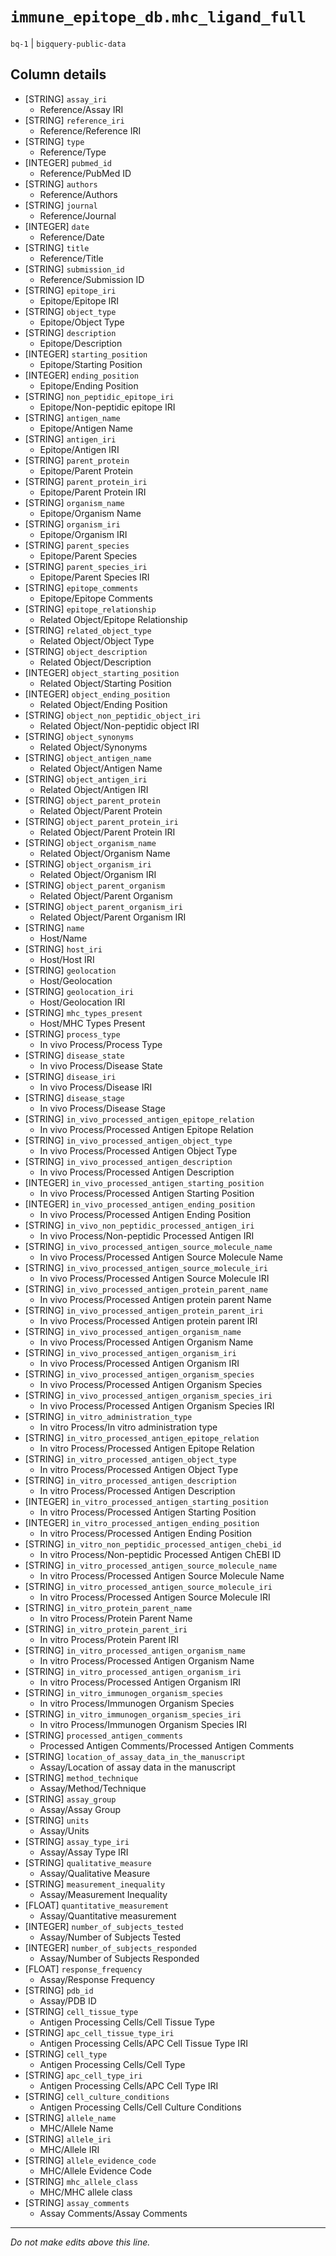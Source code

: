 # `immune_epitope_db.mhc_ligand_full`
`bq-1` | `bigquery-public-data`

## Column details
* [STRING]    `assay_iri`
  - Reference/Assay IRI
* [STRING]    `reference_iri`
  - Reference/Reference IRI
* [STRING]    `type`
  - Reference/Type
* [INTEGER]   `pubmed_id`
  - Reference/PubMed ID
* [STRING]    `authors`
  - Reference/Authors
* [STRING]    `journal`
  - Reference/Journal
* [INTEGER]   `date`
  - Reference/Date
* [STRING]    `title`
  - Reference/Title
* [STRING]    `submission_id`
  - Reference/Submission ID
* [STRING]    `epitope_iri`
  - Epitope/Epitope IRI
* [STRING]    `object_type`
  - Epitope/Object Type
* [STRING]    `description`
  - Epitope/Description
* [INTEGER]   `starting_position`
  - Epitope/Starting Position
* [INTEGER]   `ending_position`
  - Epitope/Ending Position
* [STRING]    `non_peptidic_epitope_iri`
  - Epitope/Non-peptidic epitope IRI
* [STRING]    `antigen_name`
  - Epitope/Antigen Name
* [STRING]    `antigen_iri`
  - Epitope/Antigen IRI
* [STRING]    `parent_protein`
  - Epitope/Parent Protein
* [STRING]    `parent_protein_iri`
  - Epitope/Parent Protein IRI
* [STRING]    `organism_name`
  - Epitope/Organism Name
* [STRING]    `organism_iri`
  - Epitope/Organism IRI
* [STRING]    `parent_species`
  - Epitope/Parent Species
* [STRING]    `parent_species_iri`
  - Epitope/Parent Species IRI
* [STRING]    `epitope_comments`
  - Epitope/Epitope Comments
* [STRING]    `epitope_relationship`
  - Related Object/Epitope Relationship
* [STRING]    `related_object_type`
  - Related Object/Object Type
* [STRING]    `object_description`
  - Related Object/Description
* [INTEGER]   `object_starting_position`
  - Related Object/Starting Position
* [INTEGER]   `object_ending_position`
  - Related Object/Ending Position
* [STRING]    `object_non_peptidic_object_iri`
  - Related Object/Non-peptidic object IRI
* [STRING]    `object_synonyms`
  - Related Object/Synonyms
* [STRING]    `object_antigen_name`
  - Related Object/Antigen Name
* [STRING]    `object_antigen_iri`
  - Related Object/Antigen IRI
* [STRING]    `object_parent_protein`
  - Related Object/Parent Protein
* [STRING]    `object_parent_protein_iri`
  - Related Object/Parent Protein IRI
* [STRING]    `object_organism_name`
  - Related Object/Organism Name
* [STRING]    `object_organism_iri`
  - Related Object/Organism IRI
* [STRING]    `object_parent_organism`
  - Related Object/Parent Organism
* [STRING]    `object_parent_organism_iri`
  - Related Object/Parent Organism IRI
* [STRING]    `name`
  - Host/Name
* [STRING]    `host_iri`
  - Host/Host IRI
* [STRING]    `geolocation`
  - Host/Geolocation
* [STRING]    `geolocation_iri`
  - Host/Geolocation IRI
* [STRING]    `mhc_types_present`
  - Host/MHC Types Present
* [STRING]    `process_type`
  - In vivo Process/Process Type
* [STRING]    `disease_state`
  - In vivo Process/Disease State
* [STRING]    `disease_iri`
  - In vivo Process/Disease IRI
* [STRING]    `disease_stage`
  - In vivo Process/Disease Stage
* [STRING]    `in_vivo_processed_antigen_epitope_relation`
  - In vivo Process/Processed Antigen Epitope Relation
* [STRING]    `in_vivo_processed_antigen_object_type`
  - In vivo Process/Processed Antigen Object Type
* [STRING]    `in_vivo_processed_antigen_description`
  - In vivo Process/Processed Antigen Description
* [INTEGER]   `in_vivo_processed_antigen_starting_position`
  - In vivo Process/Processed Antigen Starting Position
* [INTEGER]   `in_vivo_processed_antigen_ending_position`
  - In vivo Process/Processed Antigen Ending Position
* [STRING]    `in_vivo_non_peptidic_processed_antigen_iri`
  - In vivo Process/Non-peptidic Processed Antigen IRI
* [STRING]    `in_vivo_processed_antigen_source_molecule_name`
  - In vivo Process/Processed Antigen Source Molecule Name
* [STRING]    `in_vivo_processed_antigen_source_molecule_iri`
  - In vivo Process/Processed Antigen Source Molecule IRI
* [STRING]    `in_vivo_processed_antigen_protein_parent_name`
  - In vivo Process/Processed Antigen protein parent Name
* [STRING]    `in_vivo_processed_antigen_protein_parent_iri`
  - In vivo Process/Processed Antigen protein parent IRI
* [STRING]    `in_vivo_processed_antigen_organism_name`
  - In vivo Process/Processed Antigen Organism Name
* [STRING]    `in_vivo_processed_antigen_organism_iri`
  - In vivo Process/Processed Antigen Organism IRI
* [STRING]    `in_vivo_processed_antigen_organism_species`
  - In vivo Process/Processed Antigen Organism Species
* [STRING]    `in_vivo_processed_antigen_organism_species_iri`
  - In vivo Process/Processed Antigen Organism Species IRI
* [STRING]    `in_vitro_administration_type`
  - In vitro Process/In vitro administration type
* [STRING]    `in_vitro_processed_antigen_epitope_relation`
  - In vitro Process/Processed Antigen Epitope Relation
* [STRING]    `in_vitro_processed_antigen_object_type`
  - In vitro Process/Processed Antigen Object Type
* [STRING]    `in_vitro_processed_antigen_description`
  - In vitro Process/Processed Antigen Description
* [INTEGER]   `in_vitro_processed_antigen_starting_position`
  - In vitro Process/Processed Antigen Starting Position
* [INTEGER]   `in_vitro_processed_antigen_ending_position`
  - In vitro Process/Processed Antigen Ending Position
* [STRING]    `in_vitro_non_peptidic_processed_antigen_chebi_id`
  - In vitro Process/Non-peptidic Processed Antigen ChEBI ID
* [STRING]    `in_vitro_processed_antigen_source_molecule_name`
  - In vitro Process/Processed Antigen Source Molecule Name
* [STRING]    `in_vitro_processed_antigen_source_molecule_iri`
  - In vitro Process/Processed Antigen Source Molecule IRI
* [STRING]    `in_vitro_protein_parent_name`
  - In vitro Process/Protein Parent Name
* [STRING]    `in_vitro_protein_parent_iri`
  - In vitro Process/Protein Parent IRI
* [STRING]    `in_vitro_processed_antigen_organism_name`
  - In vitro Process/Processed Antigen Organism Name
* [STRING]    `in_vitro_processed_antigen_organism_iri`
  - In vitro Process/Processed Antigen Organism IRI
* [STRING]    `in_vitro_immunogen_organism_species`
  - In vitro Process/Immunogen Organism Species
* [STRING]    `in_vitro_immunogen_organism_species_iri`
  - In vitro Process/Immunogen Organism Species IRI
* [STRING]    `processed_antigen_comments`
  - Processed Antigen Comments/Processed Antigen Comments
* [STRING]    `location_of_assay_data_in_the_manuscript`
  - Assay/Location of assay data in the manuscript
* [STRING]    `method_technique`
  - Assay/Method/Technique
* [STRING]    `assay_group`
  - Assay/Assay Group
* [STRING]    `units`
  - Assay/Units
* [STRING]    `assay_type_iri`
  - Assay/Assay Type IRI
* [STRING]    `qualitative_measure`
  - Assay/Qualitative Measure
* [STRING]    `measurement_inequality`
  - Assay/Measurement Inequality
* [FLOAT]     `quantitative_measurement`
  - Assay/Quantitative measurement
* [INTEGER]   `number_of_subjects_tested`
  - Assay/Number of Subjects Tested
* [INTEGER]   `number_of_subjects_responded`
  - Assay/Number of Subjects Responded
* [FLOAT]     `response_frequency`
  - Assay/Response Frequency
* [STRING]    `pdb_id`
  - Assay/PDB ID
* [STRING]    `cell_tissue_type`
  - Antigen Processing Cells/Cell Tissue Type
* [STRING]    `apc_cell_tissue_type_iri`
  - Antigen Processing Cells/APC Cell Tissue Type IRI
* [STRING]    `cell_type`
  - Antigen Processing Cells/Cell Type
* [STRING]    `apc_cell_type_iri`
  - Antigen Processing Cells/APC Cell Type IRI
* [STRING]    `cell_culture_conditions`
  - Antigen Processing Cells/Cell Culture Conditions
* [STRING]    `allele_name`
  - MHC/Allele Name
* [STRING]    `allele_iri`
  - MHC/Allele IRI
* [STRING]    `allele_evidence_code`
  - MHC/Allele Evidence Code
* [STRING]    `mhc_allele_class`
  - MHC/MHC allele class
* [STRING]    `assay_comments`
  - Assay Comments/Assay Comments

-------------------------------------------------------------------------------
*Do not make edits above this line.*
